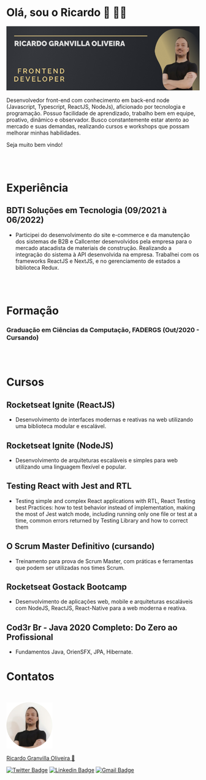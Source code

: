 # Olá, sou o Ricardo 👋 🧑‍💻

<img src="https://raw.githubusercontent.com/rgranvilla/rgranvilla/master/header-image-rgranvilla.png" alt="" />

Desenvolvedor front-end com conhecimento em back-end node (Javascript, Typescript, ReactJS, NodeJs), aficionado por tecnologia e programação. Possuo facilidade de aprendizado, trabalho bem em equipe, proativo, dinâmico e observador.
Busco constantemente estar atento ao mercado e suas demandas, realizando cursos e workshops que possam melhorar minhas habilidades.

Seja muito bem vindo!

<br>
<br>

# Experiência

## BDTI Soluções em Tecnologia (09/2021 à 06/2022)

- Participei do desenvolvimento do site e-commerce e da manutenção dos sistemas de B2B e Callcenter desenvolvidos pela empresa para o mercado atacadista de materiais de construção. Realizando a integração do sistema à API desenvolvida na empresa. Trabalhei com os frameworks ReactJS e NextJS, e no gerenciamento de estados a biblioteca Redux.

<br>
<br>

# Formação

### Graduação em Ciências da Computação, FADERGS (Out/2020 - Cursando)

<br>
<br>

# Cursos

## Rocketseat Ignite (ReactJS)

- Desenvolvimento de interfaces modernas e reativas na web utilizando uma biblioteca modular e escalável.

## Rocketseat Ignite (NodeJS)

- Desenvolvimento de arquiteturas escaláveis e simples para web utilizando uma linguagem flexível e popular.

## Testing React with Jest and RTL

- Testing simple and complex React applications with RTL, React Testing best Practices: how to test behavior instead of implementation, making the most of Jest watch mode, including running only one file or test at a time, common errors returned by Testing Library and how to correct them

## O Scrum Master Definitivo (cursando)

- Treinamento para prova de Scrum Master, com práticas e ferramentas que podem ser utilizadas nos times Scrum.

## Rocketseat Gostack Bootcamp

- Desenvolvimento de aplicações web, mobile e arquiteturas escaláveis com NodeJS, ReactJS, React-Native para a web moderna e reativa.

## Cod3r Br - Java 2020 Completo: Do Zero ao Profissional

- Fundamentos Java, OrienSFX, JPA, Hibernate.

# Contatos

<p>&nbsp;</p>

<img src="https://raw.githubusercontent.com/rgranvilla/rgranvilla/master/author.png" alt="" />

<a href="https://github.com/rgranvilla">Ricardo Granvilla Oliveira 🚀</a>

[![Twitter Badge](https://img.shields.io/badge/-@rgranvilla-1ca0f1?style=flat-square&labelColor=1ca0f1&logo=twitter&logoColor=white&link=https://twitter.com/rgranvilla)](https://twitter.com/rgranvilla)
[![Linkedin Badge](https://img.shields.io/badge/-Ricardo-blue?style=flat-square&logo=Linkedin&logoColor=white&link=https://www.linkedin.com/in/rgranvilla/)](https://www.linkedin.com/in/rgranvilla/)
[![Gmail Badge](https://img.shields.io/badge/-rgranvilla@gmail.com-c14438?style=flat-square&logo=Gmail&logoColor=white&link=mailto:rgranvilla@gmail.com)](mailto:rgranvilla@gmail.com)

<p>&nbsp;</p>
